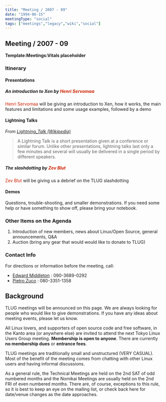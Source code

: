 ```yaml
---
title: "Meeting / 2007 - 09"
date: "1994-06-15"
meetingType: "social"
tags: ["meetings","legacy","wiki","social"]
---
```


<h2 id="meeting_2007___09">Meeting / 2007 - 09</h2>
<p><strong>Template:Meetings:Vitals placeholder</strong></p>
<h3 id="itinerary">Itinerary</h3>
<h4 id="presentations">Presentations</h4>
<h5 id="an_introduction_to_xen_by_henri_servomaa">An introduction to Xen by <font color="#CC2200">Henri Servomaa</font></h5>
<p><font color="#CC2200">Henri Servomaa</font> will be giving an introduction to Xen, how it works, the main features and limitations and some usage examples, followed by a demo</p>
<h4 id="lightning_talks">Lightning Talks</h4>
<p><em>From <a href="http://en.wikipedia.org/wiki/Lightning_Talk">Lightning_Talk (Wikipedia)</a></em></p>
<blockquote>
<p>A Lightning Talk is a short presentation given at a conference or similar forum. Unlike other presentations, lightning talks last only a few minutes and several will usually be delivered in a single period by different speakers.</p>
</blockquote>
<h5 id="the_slashdotting_by_zev_blut">The slashdotting by <font color="#CC2200">Zev Blut</font></h5>
<p><font color="#CC2200">Zev Blut</font> will be giving us a debrief on the TLUG slashdotting</p>
<h4 id="demos">Demos</h4>
<p>Questions, trouble-shooting, and smaller demonstrations. If you need some help or have something to show off, please bring your notebook.</p>
<h3 id="other_items_on_the_agenda">Other Items on the Agenda</h3>
<ol>
<li>Introduction of new members, news about Linux/Open Source, general announcements, Q&amp;A</li>
<li>Auction (bring any gear that would would like to donate to TLUG)</li>
</ol>
<h3 id="contact_info">Contact Info</h3>
<p>For directions or information before the meeting, call:</p>
<ul>
<li><a href="./Edward_Middleton">Edward Middleton</a> : 090-3689-0292</li>
<li><a href="./User:Zuco">Pietro Zuco</a> : 080-3351-1358</li>
</ul>

<h2 id="introduction">Background</h2>
<p>TLUG meetings will be announced on this page. We are always looking for people who would like to give demonstrations. If you have any ideas about meeting events, please let us know.</p>
<p>All Linux lovers, and supporters of open source code and free software, in the Kanto area (or anywhere else) are invited to attend the next Tokyo Linux Users Group meeting. <b>Membership is open to anyone</b>. There are currently <b>no membership dues</b> or <b>entrance fees</b>.</p>
<p>TLUG meetings are traditionally small and unstructured (VERY CASUAL). Most of the benefit of the meeting comes from chatting with other Linux users and having informal discussions.</p>
<p>As a general rule, the Technical Meetings are held on the 2nd SAT of odd numbered months and the Nomikai Meetings are usually held on the 2nd FRI of even numbered months. There are, of course, exceptions to this rule, so it is best to keep an eye on the mailing list, or check back here for date/venue changes as the date approaches.</p>
